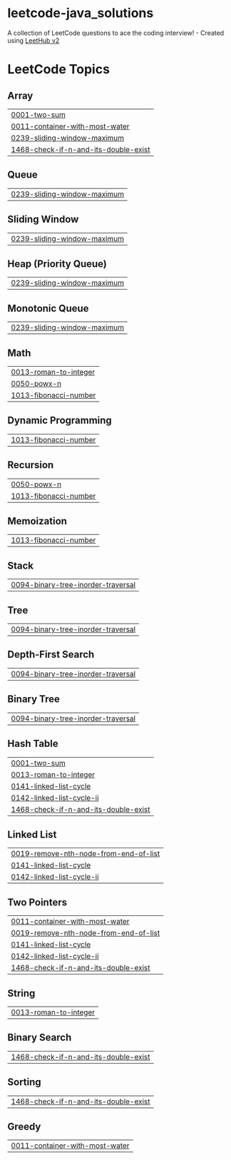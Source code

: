 # leetcode-java_solutions
A collection of LeetCode questions to ace the coding interview! - Created using [LeetHub v2](https://github.com/arunbhardwaj/LeetHub-2.0)

<!---LeetCode Topics Start-->
# LeetCode Topics
## Array
|  |
| ------- |
| [0001-two-sum](https://github.com/KunalBhardwaj-Star/leetcode-java_solutions/tree/master/0001-two-sum) |
| [0011-container-with-most-water](https://github.com/KunalBhardwaj-Star/leetcode-java_solutions/tree/master/0011-container-with-most-water) |
| [0239-sliding-window-maximum](https://github.com/KunalBhardwaj-Star/leetcode-java_solutions/tree/master/0239-sliding-window-maximum) |
| [1468-check-if-n-and-its-double-exist](https://github.com/KunalBhardwaj-Star/leetcode-java_solutions/tree/master/1468-check-if-n-and-its-double-exist) |
## Queue
|  |
| ------- |
| [0239-sliding-window-maximum](https://github.com/KunalBhardwaj-Star/leetcode-java_solutions/tree/master/0239-sliding-window-maximum) |
## Sliding Window
|  |
| ------- |
| [0239-sliding-window-maximum](https://github.com/KunalBhardwaj-Star/leetcode-java_solutions/tree/master/0239-sliding-window-maximum) |
## Heap (Priority Queue)
|  |
| ------- |
| [0239-sliding-window-maximum](https://github.com/KunalBhardwaj-Star/leetcode-java_solutions/tree/master/0239-sliding-window-maximum) |
## Monotonic Queue
|  |
| ------- |
| [0239-sliding-window-maximum](https://github.com/KunalBhardwaj-Star/leetcode-java_solutions/tree/master/0239-sliding-window-maximum) |
## Math
|  |
| ------- |
| [0013-roman-to-integer](https://github.com/KunalBhardwaj-Star/leetcode-java_solutions/tree/master/0013-roman-to-integer) |
| [0050-powx-n](https://github.com/KunalBhardwaj-Star/leetcode-java_solutions/tree/master/0050-powx-n) |
| [1013-fibonacci-number](https://github.com/KunalBhardwaj-Star/leetcode-java_solutions/tree/master/1013-fibonacci-number) |
## Dynamic Programming
|  |
| ------- |
| [1013-fibonacci-number](https://github.com/KunalBhardwaj-Star/leetcode-java_solutions/tree/master/1013-fibonacci-number) |
## Recursion
|  |
| ------- |
| [0050-powx-n](https://github.com/KunalBhardwaj-Star/leetcode-java_solutions/tree/master/0050-powx-n) |
| [1013-fibonacci-number](https://github.com/KunalBhardwaj-Star/leetcode-java_solutions/tree/master/1013-fibonacci-number) |
## Memoization
|  |
| ------- |
| [1013-fibonacci-number](https://github.com/KunalBhardwaj-Star/leetcode-java_solutions/tree/master/1013-fibonacci-number) |
## Stack
|  |
| ------- |
| [0094-binary-tree-inorder-traversal](https://github.com/KunalBhardwaj-Star/leetcode-java_solutions/tree/master/0094-binary-tree-inorder-traversal) |
## Tree
|  |
| ------- |
| [0094-binary-tree-inorder-traversal](https://github.com/KunalBhardwaj-Star/leetcode-java_solutions/tree/master/0094-binary-tree-inorder-traversal) |
## Depth-First Search
|  |
| ------- |
| [0094-binary-tree-inorder-traversal](https://github.com/KunalBhardwaj-Star/leetcode-java_solutions/tree/master/0094-binary-tree-inorder-traversal) |
## Binary Tree
|  |
| ------- |
| [0094-binary-tree-inorder-traversal](https://github.com/KunalBhardwaj-Star/leetcode-java_solutions/tree/master/0094-binary-tree-inorder-traversal) |
## Hash Table
|  |
| ------- |
| [0001-two-sum](https://github.com/KunalBhardwaj-Star/leetcode-java_solutions/tree/master/0001-two-sum) |
| [0013-roman-to-integer](https://github.com/KunalBhardwaj-Star/leetcode-java_solutions/tree/master/0013-roman-to-integer) |
| [0141-linked-list-cycle](https://github.com/KunalBhardwaj-Star/leetcode-java_solutions/tree/master/0141-linked-list-cycle) |
| [0142-linked-list-cycle-ii](https://github.com/KunalBhardwaj-Star/leetcode-java_solutions/tree/master/0142-linked-list-cycle-ii) |
| [1468-check-if-n-and-its-double-exist](https://github.com/KunalBhardwaj-Star/leetcode-java_solutions/tree/master/1468-check-if-n-and-its-double-exist) |
## Linked List
|  |
| ------- |
| [0019-remove-nth-node-from-end-of-list](https://github.com/KunalBhardwaj-Star/leetcode-java_solutions/tree/master/0019-remove-nth-node-from-end-of-list) |
| [0141-linked-list-cycle](https://github.com/KunalBhardwaj-Star/leetcode-java_solutions/tree/master/0141-linked-list-cycle) |
| [0142-linked-list-cycle-ii](https://github.com/KunalBhardwaj-Star/leetcode-java_solutions/tree/master/0142-linked-list-cycle-ii) |
## Two Pointers
|  |
| ------- |
| [0011-container-with-most-water](https://github.com/KunalBhardwaj-Star/leetcode-java_solutions/tree/master/0011-container-with-most-water) |
| [0019-remove-nth-node-from-end-of-list](https://github.com/KunalBhardwaj-Star/leetcode-java_solutions/tree/master/0019-remove-nth-node-from-end-of-list) |
| [0141-linked-list-cycle](https://github.com/KunalBhardwaj-Star/leetcode-java_solutions/tree/master/0141-linked-list-cycle) |
| [0142-linked-list-cycle-ii](https://github.com/KunalBhardwaj-Star/leetcode-java_solutions/tree/master/0142-linked-list-cycle-ii) |
| [1468-check-if-n-and-its-double-exist](https://github.com/KunalBhardwaj-Star/leetcode-java_solutions/tree/master/1468-check-if-n-and-its-double-exist) |
## String
|  |
| ------- |
| [0013-roman-to-integer](https://github.com/KunalBhardwaj-Star/leetcode-java_solutions/tree/master/0013-roman-to-integer) |
## Binary Search
|  |
| ------- |
| [1468-check-if-n-and-its-double-exist](https://github.com/KunalBhardwaj-Star/leetcode-java_solutions/tree/master/1468-check-if-n-and-its-double-exist) |
## Sorting
|  |
| ------- |
| [1468-check-if-n-and-its-double-exist](https://github.com/KunalBhardwaj-Star/leetcode-java_solutions/tree/master/1468-check-if-n-and-its-double-exist) |
## Greedy
|  |
| ------- |
| [0011-container-with-most-water](https://github.com/KunalBhardwaj-Star/leetcode-java_solutions/tree/master/0011-container-with-most-water) |
<!---LeetCode Topics End-->